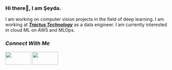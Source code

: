 ### Hi there👋, I am Şeyda.

I am working on computer vision projects in the field of deep learning. I am working at [***Tractus Technology***](https://www.tractus.com.tr/en/) as a data engineer. I am currently interested in cloud ML on AWS and MLOps.

### ***Connect With Me***

<a href="https://medium.com/@seydaybar">
<img src= "https://png.pngitem.com/pimgs/s/214-2148075_medium-new-logo-2017-hd-png-download.png"  width="80" height="40"></a>

<a href="https://www.linkedin.com/in/seydaybar/">
<img src= "https://nedir.kim/wp-content/uploads/2020/02/LinkedIn-logo.jpg"  width="80" height="40"></a>


